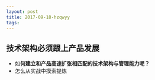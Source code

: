 ```yaml
---
layout: post
title: 2017-09-18-hzqwyy
tags:
---
```


## 技术架构必须跟上产品发展
* 如**何建立和产品高速扩张相匹配的技术架构与管理能力呢？**
* 怎么从实战中摸索提炼


